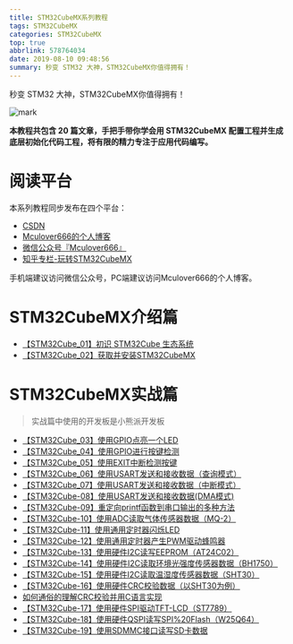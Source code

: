 ```yaml
---
title: STM32CubeMX系列教程
tags: STM32CubeMX
categories: STM32CubeMX
top: true
abbrlink: 578764034
date: 2019-08-10 09:48:56
summary: 秒变 STM32 大神，STM32CubeMX你值得拥有！
---
```


秒变 STM32 大神，STM32CubeMX你值得拥有！

![mark](http://mculover666.cn/image/20190906/ieVVbmjhuNm8.jpg?imageslim)

<!--more-->

**本教程共包含 20 篇文章，手把手带你学会用 STM32CubeMX 配置工程并生成底层初始化代码工程，将有限的精力专注于应用代码编写。**

# 阅读平台

本系列教程同步发布在四个平台：

- [CSDN](https://blog.csdn.net/Mculover666)
- [Mculover666的个人博客](https://www.mculover666.cn/posts/578764034/)
- [微信公众号『Mculover666』]()
- [知乎专栏-玩转STM32CubeMX](https://zhuanlan.zhihu.com/stm32cube)

手机端建议访问微信公众号，PC端建议访问Mculover666的个人博客。

# STM32CubeMX介绍篇

- [【STM32Cube_01】初识 STM32Cube 生态系统](https://www.mculover666.cn/posts/1350058916/)
- [【STM32Cube_02】获取并安装STM32CubeMX](https://www.mculover666.cn/posts/2106737533/)

# STM32CubeMX实战篇

>实战篇中使用的开发板是小熊派开发板

- [【STM32Cube_03】使用GPIO点亮一个LED](https://www.mculover666.cn/posts/2046075734/)
- [【STM32Cube_04】使用GPIO进行按键检测](https://www.mculover666.cn/posts/1763774108/)
- [【STM32Cube_05】使用EXIT中断检测按键](https://www.mculover666.cn/posts/2504113390/)
- [【STM32Cube_06】使用USART发送和接收数据（查询模式）](https://www.mculover666.cn/posts/2064921339/)
- [【STM32Cube_07】使用USART发送和接收数据（中断模式）](https://www.mculover666.cn/posts/1803605667/)
- [【STM32Cube-08】使用USART发送和接收数据(DMA模式)](https://www.mculover666.cn/posts/1606619423/)
- [【STM32Cube-09】重定向printf函数到串口输出的多种方法](https://www.mculover666.cn/posts/2251182441/)
- [【STM32Cube-10】使用ADC读取气体传感器数据（MQ-2）](https://www.mculover666.cn/posts/1249993360/)
- [【STM32Cube-11】使用通用定时器闪烁LED](https://www.mculover666.cn/posts/1598873035/)
- [【STM32Cube-12】使用通用定时器产生PWM驱动蜂鸣器](https://www.mculover666.cn/posts/650884631/)
- [【STM32Cube-13】使用硬件I2C读写EEPROM（AT24C02）](https://www.mculover666.cn/posts/3523891062/)
- [【STM32Cube-14】使用硬件I2C读取环境光强度传感器数据（BH1750）](https://www.mculover666.cn/posts/1561092257/)
- [【STM32Cube-15】使用硬件I2C读取温湿度传感器数据（SHT30）](https://www.mculover666.cn/posts/2508748577/)
- [【STM32Cube-16】使用硬件CRC校验数据（以SHT30为例）](https://www.mculover666.cn/posts/842429667/)
- [如何通俗的理解CRC校验并用C语言实现](https://www.mculover666.cn/posts/1935373145/)
- [【STM32Cube-17】使用硬件SPI驱动TFT-LCD（ST7789）](https://www.mculover666.cn/posts/4251315252/)
- [【STM32Cube-18】使用硬件QSPI读写SPI%20Flash（W25Q64）](https://www.mculover666.cn/posts/1294047065/)
- [【STM32Cube-19】使用SDMMC接口读写SD卡数据](https://www.mculover666.cn/posts/3022954032/)





